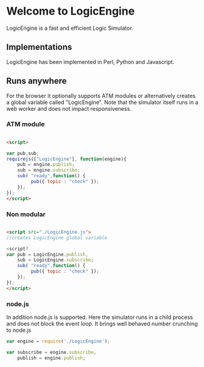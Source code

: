 

# Welcome to LogicEngine

LogicEngine is a fast and efficient Logic Simulator.

## Implementations

LogicEngine has been implemented in Perl, Python and Javascript. 

## Runs anywhere

For the browser it optionally supports ATM modules or alternatively creates a global variable called "LogicEngine". Note that the simulator itself runs in a web worker and does not impact responsiveness. 

### ATM module

```HTML

<script>

var pub,sub;
requirejs(["LogicEngine"], function(engine){
    pub = engine.publish;
    sub = engine.subscribe;
    sub( "ready",function() {
         pub({ topic : "check" });
    });
});
</script>
```

### Non modular

```HTML

<script src="./LogicEngine.js">
//creates LogicEngine global variable

<script?
var pub = LogicEngine.publish,
    sub = LogicEngine.subscribe;
    sub( "ready",function() {
         pub({ topic : "check" });
    });
});
</script>
```
### node.js

In addition node.js is supported. Here the simulator runs in a child process and does not block the event loop. It brings well behaved number crunching to node.js

```JavaScript
var engine = require('./LogicEngine');

var subscribe = engine.subscribe,
    publish = engine.publish;
```

